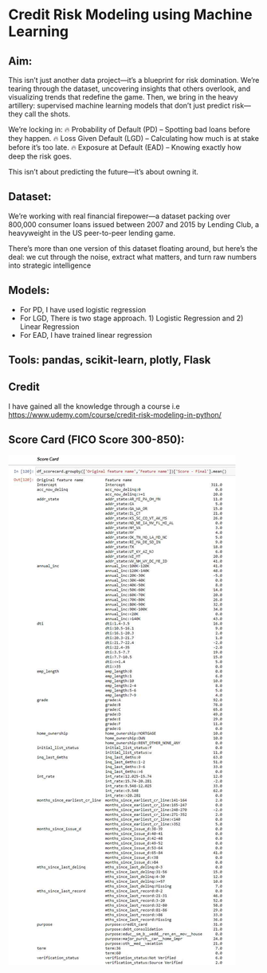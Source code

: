 # Credit Risk Modeling using Machine Learning

## Aim:
This isn’t just another data project—it’s a blueprint for risk domination. We’re tearing through the dataset, uncovering insights that others overlook, and visualizing trends that redefine the game. Then, we bring in the heavy artillery: supervised machine learning models that don’t just predict risk—they call the shots.

We’re locking in:
🔥 Probability of Default (PD) – Spotting bad loans before they happen.
🔥 Loss Given Default (LGD) – Calculating how much is at stake before it’s too late.
🔥 Exposure at Default (EAD) – Knowing exactly how deep the risk goes.

This isn’t about predicting the future—it’s about owning it.




## Dataset:
We’re working with real financial firepower—a dataset packing over 800,000 consumer loans issued between 2007 and 2015 by Lending Club, a heavyweight in the US peer-to-peer lending game.

There’s more than one version of this dataset floating around, but here’s the deal: we cut through the noise, extract what matters, and turn raw numbers into strategic intelligence

## Models:
* For PD, I have used logistic regression
* For LGD, There is two stage approach. 1) Logistic Regression and 2) Linear Regression
* For EAD, I have trained linear regression

## Tools: pandas, scikit-learn, plotly, Flask
## Credit
I have gained all the knowledge through a course i.e https://www.udemy.com/course/credit-risk-modeling-in-python/
## Score Card (FICO Score 300-850):
![Score Card](Score_Card.jpg)

